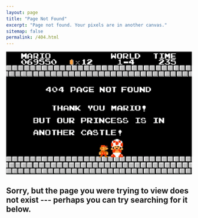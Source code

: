 ```yaml
---
layout: page
title: "Page Not Found"
excerpt: "Page not found. Your pixels are in another canvas."
sitemap: false
permalink: /404.html
---  
```


![404 error image](/images/404.png)

## Sorry, but the page you were trying to view does not exist --- perhaps you can try searching for it below.

<script type="text/javascript">
  var GOOG_FIXURL_LANG = 'en';
  var GOOG_FIXURL_SITE = '{{ site.url }}'
</script>
<script type="text/javascript"
  src="//linkhelp.clients.google.com/tbproxy/lh/wm/fixurl.js">
</script>
